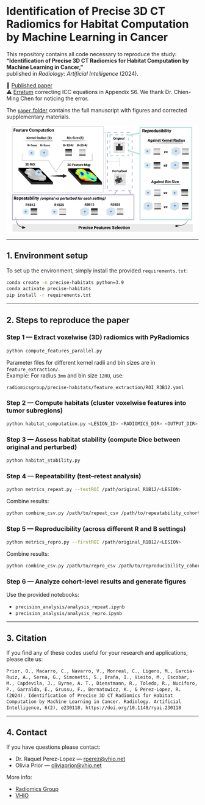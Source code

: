 
# Identification of Precise 3D CT Radiomics for Habitat Computation by Machine Learning in Cancer

This repository contains all code necessary to reproduce the study:  
**“Identification of Precise 3D CT Radiomics for Habitat Computation by Machine Learning in Cancer,”**  
published in *Radiology: Artificial Intelligence* (2024).  

📄 [Published paper](https://pubs.rsna.org/doi/10.1148/ryai.230118)  
⚠️ [Erratum](https://pubs.rsna.org/doi/10.1148/ryai.249001) correcting ICC equations in Appendix S6.  We thank Dr. Chien-Ming Chen for noticing the error.

The [`paper` folder](paper/Clean_SecondRevisionManuscript_withSupplCorrected.pdf) contains the full manuscript with figures and corrected supplementary materials.

![Voxelwise features study](paper/precise_voxelwise_features_study.png)

---

## 1. Environment setup

To set up the environment, simply install the provided `requirements.txt`:

```bash
conda create -n precise-habitats python=3.9
conda activate precise-habitats
pip install -r requirements.txt
```

---

## 2. Steps to reproduce the paper

### Step 1 — Extract voxelwise (3D) radiomics with PyRadiomics
```bash
python compute_features_parallel.py
```
Parameter files for different kernel radii and bin sizes are in `feature_extraction/`.  
Example: For radius `3mm` and bin size `12HU`, use:  
```
radiomicsgroup/precise-habitats/feature_extraction/ROI_R3B12.yaml
```
### Step 2 — Compute habitats (cluster voxelwise features into tumor subregions)
```bash
python habitat_computation.py <LESION_ID> <RADIOMICS_DIR> <OUTPUT_DIR>
```

### Step 3 — Assess habitat stability (compute Dice between original and perturbed)
```bash
python habitat_stability.py
```

### Step 4 — Repeatability (test–retest analysis)
```bash
python metrics_repeat.py --testROI /path/original_R1B12/<LESION>                          --retestROI /path/perturbed_R1B12/<LESION>                          --exclude glcm_MCC                          --odir /path/to/repeat_csv
```
Combine results:
```bash
python combine_csv.py /path/to/repeat_csv /path/to/repeatability_cohort.csv
```

### Step 5 — Reproducibility (across different R and B settings)
```bash
python metrics_repro.py --firstROI /path/original_R1B12/<LESION>                         --secondROI /path/original_R3B12/<LESION>                         --exclude glcm_MCC                         --odir /path/to/repro_csv
```
Combine results:
```bash
python combine_csv.py /path/to/repro_csv /path/to/reproducibility_cohort.csv
```

### Step 6 — Analyze cohort-level results and generate figures
Use the provided notebooks:
- `precision_analysis/analysis_repeat.ipynb`
- `precision_analysis/analysis_repro.ipynb`

---


## 3. Citation
If you find any of these codes useful for your research and applications, please cite us:

```
Prior, O., Macarro, C., Navarro, V., Monreal, C., Ligero, M., Garcia-Ruiz, A., Serna, G., Simonetti, S., Braña, I., Vieito, M., Escobar, M., Capdevila, J., Byrne, A. T., Dienstmann, R., Toledo, R., Nuciforo, P., Garralda, E., Grussu, F., Bernatowicz, K., & Perez-Lopez, R. (2024). Identification of Precise 3D CT Radiomics for Habitat Computation by Machine Learning in Cancer. Radiology. Artificial Intelligence, 6(2), e230118. https://doi.org/10.1148/ryai.230118

```

---

## 4. Contact
If you have questions please contact:
- Dr. Raquel Perez-Lopez — rperez@vhio.net  
- Olivia Prior — oliviaprior@vhio.net  

More info:  
- [Radiomics Group](https://radiomicsgroup.github.io/)  
- [VHIO](https://vhio.net/)
